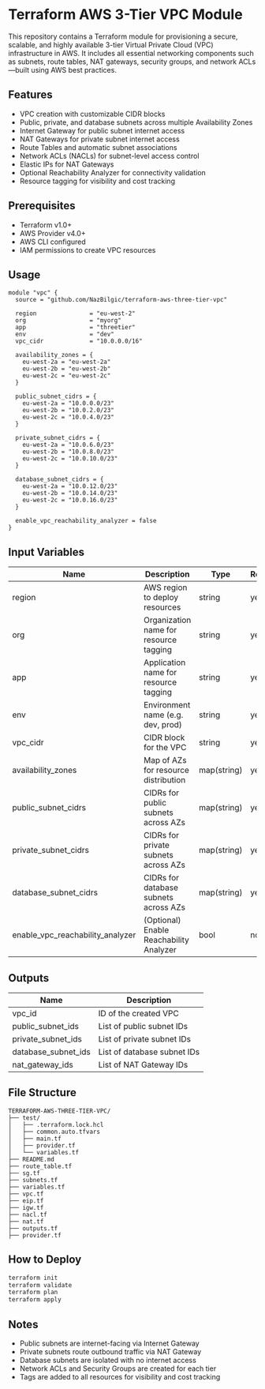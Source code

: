 # Terraform AWS 3-Tier VPC Module

This repository contains a Terraform module for provisioning a secure, scalable, and highly available 3-tier Virtual Private Cloud (VPC) infrastructure in AWS. It includes all essential networking components such as subnets, route tables, NAT gateways, security groups, and network ACLs—built using AWS best practices.

## Features

- VPC creation with customizable CIDR blocks  
- Public, private, and database subnets across multiple Availability Zones  
- Internet Gateway for public subnet internet access  
- NAT Gateways for private subnet internet access  
- Route Tables and automatic subnet associations  
- Network ACLs (NACLs) for subnet-level access control  
- Elastic IPs for NAT Gateways  
- Optional Reachability Analyzer for connectivity validation  
- Resource tagging for visibility and cost tracking  

## Prerequisites

- Terraform v1.0+
- AWS Provider v4.0+
- AWS CLI configured
- IAM permissions to create VPC resources

## Usage

```hcl
module "vpc" {
  source = "github.com/NazBilgic/terraform-aws-three-tier-vpc"

  region               = "eu-west-2"
  org                  = "myorg"
  app                  = "threetier"
  env                  = "dev"
  vpc_cidr             = "10.0.0.0/16"

  availability_zones = {
    eu-west-2a = "eu-west-2a"
    eu-west-2b = "eu-west-2b"
    eu-west-2c = "eu-west-2c"
  }

  public_subnet_cidrs = {
    eu-west-2a = "10.0.0.0/23"
    eu-west-2b = "10.0.2.0/23"
    eu-west-2c = "10.0.4.0/23"
  }

  private_subnet_cidrs = {
    eu-west-2a = "10.0.6.0/23"
    eu-west-2b = "10.0.8.0/23"
    eu-west-2c = "10.0.10.0/23"
  }

  database_subnet_cidrs = {
    eu-west-2a = "10.0.12.0/23"
    eu-west-2b = "10.0.14.0/23"
    eu-west-2c = "10.0.16.0/23"
  }

  enable_vpc_reachability_analyzer = false
}
```

## Input Variables

| Name                             | Description                                 | Type        | Required |
|----------------------------------|---------------------------------------------|-------------|----------|
| region                           | AWS region to deploy resources              | string      | yes      |
| org                              | Organization name for resource tagging      | string      | yes      |
| app                              | Application name for resource tagging       | string      | yes      |
| env                              | Environment name (e.g. dev, prod)           | string      | yes      |
| vpc_cidr                         | CIDR block for the VPC                      | string      | yes      |
| availability_zones               | Map of AZs for resource distribution        | map(string) | yes      |
| public_subnet_cidrs              | CIDRs for public subnets across AZs         | map(string) | yes      |
| private_subnet_cidrs             | CIDRs for private subnets across AZs        | map(string) | yes      |
| database_subnet_cidrs            | CIDRs for database subnets across AZs       | map(string) | yes      |
| enable_vpc_reachability_analyzer| (Optional) Enable Reachability Analyzer     | bool        | no       |

## Outputs

| Name                | Description                   |
|---------------------|-------------------------------|
| vpc_id              | ID of the created VPC         |
| public_subnet_ids   | List of public subnet IDs     |
| private_subnet_ids  | List of private subnet IDs    |
| database_subnet_ids | List of database subnet IDs   |
| nat_gateway_ids     | List of NAT Gateway IDs       |

## File Structure

```
TERRAFORM-AWS-THREE-TIER-VPC/
├── test/
│   ├── .terraform.lock.hcl
│   ├── common.auto.tfvars
│   ├── main.tf
│   ├── provider.tf
│   └── variables.tf
├── README.md
├── route_table.tf
├── sg.tf
├── subnets.tf
├── variables.tf
├── vpc.tf
├── eip.tf
├── igw.tf
├── nacl.tf
├── nat.tf
├── outputs.tf
├── provider.tf
```

## How to Deploy

```bash
terraform init
terraform validate
terraform plan
terraform apply
```

## Notes

- Public subnets are internet-facing via Internet Gateway  
- Private subnets route outbound traffic via NAT Gateway  
- Database subnets are isolated with no internet access  
- Network ACLs and Security Groups are created for each tier  
- Tags are added to all resources for visibility and cost tracking  
